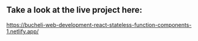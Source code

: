 ## Take a look at the live project here:
https://bucheli-web-development-react-stateless-function-components-1.netlify.app/
